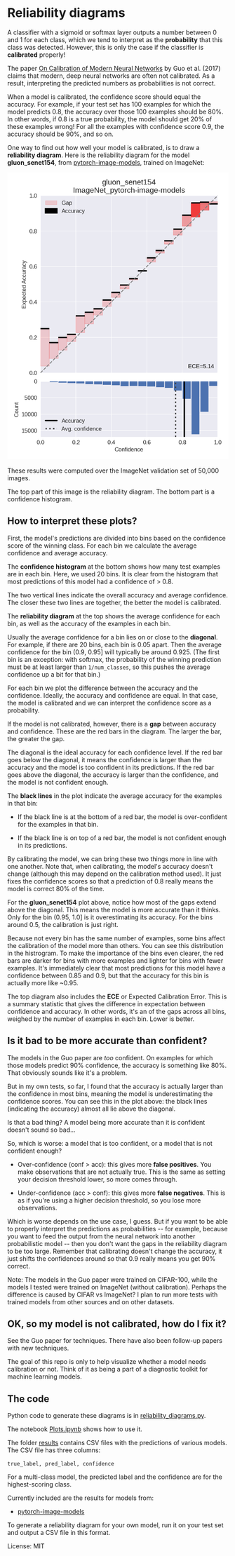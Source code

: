 # Reliability diagrams

A classifier with a sigmoid or softmax layer outputs a number between 0 and 1 for each class, which we tend to interpret as the **probability** that this class was detected. However, this is only the case if the classifier is **calibrated** properly!

The paper [On Calibration of Modern Neural Networks](https://arxiv.org/abs/1706.04599) by Guo et al. (2017) claims that modern, deep neural networks are often not calibrated. As a result, interpreting the predicted numbers as probabilities is not correct.

When a model is calibrated, the confidence score should equal the accuracy. For example, if your test set has 100 examples for which the model predicts 0.8, the accuracy over those 100 examples should be 80%. In other words, if 0.8 is a true probability, the model should get 20% of these examples wrong! For all the examples with confidence score 0.9, the accuracy should be 90%, and so on.

One way to find out how well your model is calibrated, is to draw a **reliability diagram**. Here is the reliability diagram for the model **gluon_senet154**, from [pytorch-image-models](https://github.com/rwightman/pytorch-image-models), trained on ImageNet:

![](figures/gluon_senet154_ImageNet_pytorch-image-models.png)

These results were computed over the ImageNet validation set of 50,000 images.

The top part of this image is the reliability diagram. The bottom part is a confidence histogram.

## How to interpret these plots?

First, the model's predictions are divided into bins based on the confidence score of the winning class. For each bin we calculate the average confidence and average accuracy.

The **confidence histogram** at the bottom shows how many test examples are in each bin. Here, we used 20 bins. It is clear from the histogram that most predictions of this model had a confidence of > 0.8.

The two vertical lines indicate the overall accuracy and average confidence. The closer these two lines are together, the better the model is calibrated.

The **reliability diagram** at the top shows the average confidence for each bin, as well as the accuracy of the examples in each bin.

Usually the average confidence for a bin lies on or close to the **diagonal**. For example, if there are 20 bins, each bin is 0.05 apart. Then the average confidence for the bin (0.9, 0.95] will typically be around 0.925. (The first bin is an exception: with softmax, the probability of the winning prediction must be at least larger than `1/num_classes`, so this pushes the average confidence up a bit for that bin.)

For each bin we plot the difference between the accuracy and the confidence. Ideally, the accuracy and confidence are equal. In that case, the model is calibrated and we can interpret the confidence score as a probability.

If the model is not calibrated, however, there is a **gap** between accuracy and confidence. These are the red bars in the diagram. The larger the bar, the greater the gap.

The diagonal is the ideal accuracy for each confidence level. If the red bar goes below the diagonal, it means the confidence is larger than the accuracy and the model is too confident in its predictions. If the red bar goes above the diagonal, the accuracy is larger than the confidence, and the model is not confident enough.

The **black lines** in the plot indicate the average accuracy for the examples in that bin:

- If the black line is at the bottom of a red bar, the model is over-confident for the examples in that bin.

- If the black line is on top of a red bar, the model is not confident enough in its predictions.

By calibrating the model, we can bring these two things more in line with one another. Note that, when calibrating, the model's accuracy doesn't change (although this may depend on the calibration method used). It just fixes the confidence scores so that a prediction of 0.8 really means the model is correct 80% of the time.

For the **gluon_senet154** plot above, notice how most of the gaps extend above the diagonal. This means the model is more accurate than it thinks. Only for the bin (0.95, 1.0] is it overestimating its accuracy. For the bins around 0.5, the calibration is just right.

Because not every bin has the same number of examples, some bins affect the calibration of the model more than others. You can see this distribution in the histrogram. To make the importance of the bins even clearer, the red bars are darker for bins with more examples and lighter for bins with fewer examples. It's immediately clear that most predictions for this model have a confidence between 0.85 and 0.9, but that the accuracy for this bin is actually more like ~0.95.

The top diagram also includes the **ECE** or Expected Calibration Error. This is a summary statistic that gives the difference in expectation between confidence and accuracy. In other words, it's an of the gaps across all bins, weighed by the number of examples in each bin. Lower is better.

## Is it bad to be more accurate than confident?

The models in the Guo paper are *too* confident. On examples for which those models predict 90% confidence, the accuracy is something like 80%. That obviously sounds like it's a problem.

But in my own tests, so far, I found that the accuracy is actually larger than the confidence in most bins, meaning the model is underestimating the confidence scores. You can see this in the plot above: the black lines (indicating the accuracy) almost all lie above the diagonal. 

Is that a bad thing? A model being more accurate than it is confident doesn't sound so bad... 

So, which is worse: a model that is too confident, or a model that is not confident enough?

- Over-confidence (conf > acc): this gives more **false positives**. You make observations that are not actually true. This is the same as setting your decision threshold lower, so more comes through.

- Under-confidence (acc > conf): this gives more **false negatives**. This is as if you're using a higher decision threshold, so you lose more observations.

Which is worse depends on the use case, I guess. But if you want to be able to properly interpret the predictions as probabilities -- for example, because you want to feed the output from the neural network into another probabilistic model -- then you don't want the gaps in the reliability diagram to be too large. Remember that calibrating doesn't change the accuracy, it just shifts the confidences around so that 0.9 really means you get 90% correct.

Note: The models in the Guo paper were trained on CIFAR-100, while the models I tested were trained on ImageNet (without calibration). Perhaps the difference is caused by CIFAR vs ImageNet? I plan to run more tests with trained models from other sources and on other datasets. 

## OK, so my model is not calibrated, how do I fix it?

See the Guo paper for techniques. There have also been follow-up papers with new techniques.

The goal of this repo is only to help visualize whether a model needs calibration or not. Think of it as being a part of a diagnostic toolkit for machine learning models.

## The code

Python code to generate these diagrams is in [reliability_diagrams.py](reliability_diagrams.py). 

The notebook [Plots.ipynb](Plots.ipynb) shows how to use it.

The folder [results](results/) contains CSV files with the predictions of various models. The CSV file has three columns:

```
true_label, pred_label, confidence
```

For a multi-class model, the predicted label and the confidence are for the highest-scoring class.

Currently included are the results for models from:

- [pytorch-image-models](https://github.com/rwightman/pytorch-image-models)

To generate a reliability diagram for your own model, run it on your test set and output a CSV file in this format.

License: MIT

